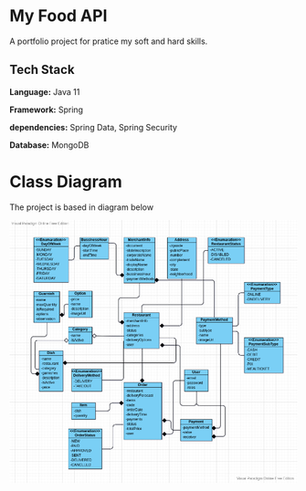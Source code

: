 # My Food API
A portfolio project for pratice my soft and hard skills.


## Tech Stack
**Language:** Java 11

**Framework:** Spring

**dependencies:** Spring Data, Spring Security

**Database:** MongoDB

# Class Diagram
The project is based in diagram below

![](docs/images/class-diagram.png)